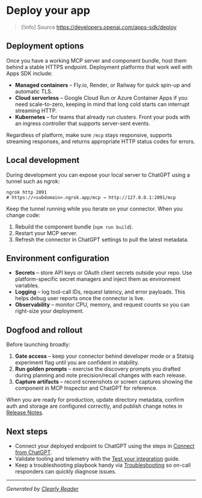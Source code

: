 # Deploy your app

> [!info] Source
> https://developers.openai.com/apps-sdk/deploy

## Deployment options

Once you have a working MCP server and component bundle, host them behind a stable HTTPS endpoint. Deployment platforms that work well with Apps SDK include:

*   **Managed containers** – Fly.io, Render, or Railway for quick spin-up and automatic TLS.
*   **Cloud serverless** – Google Cloud Run or Azure Container Apps if you need scale-to-zero, keeping in mind that long cold starts can interrupt streaming HTTP.
*   **Kubernetes** – for teams that already run clusters. Front your pods with an ingress controller that supports server-sent events.

Regardless of platform, make sure `/mcp` stays responsive, supports streaming responses, and returns appropriate HTTP status codes for errors.

## Local development

During development you can expose your local server to ChatGPT using a tunnel such as ngrok:

```
ngrok http 2091
# https://<subdomain>.ngrok.app/mcp → http://127.0.0.1:2091/mcp
```

Keep the tunnel running while you iterate on your connector. When you change code:

1.  Rebuild the component bundle (`npm run build`).
2.  Restart your MCP server.
3.  Refresh the connector in ChatGPT settings to pull the latest metadata.

## Environment configuration

*   **Secrets** – store API keys or OAuth client secrets outside your repo. Use platform-specific secret managers and inject them as environment variables.
*   **Logging** – log tool-call IDs, request latency, and error payloads. This helps debug user reports once the connector is live.
*   **Observability** – monitor CPU, memory, and request counts so you can right-size your deployment.

## Dogfood and rollout

Before launching broadly:

1.  **Gate access** – keep your connector behind developer mode or a Statsig experiment flag until you are confident in stability.
2.  **Run golden prompts** – exercise the discovery prompts you drafted during planning and note precision/recall changes with each release.
3.  **Capture artifacts** – record screenshots or screen captures showing the component in MCP Inspector and ChatGPT for reference.

When you are ready for production, update directory metadata, confirm auth and storage are configured correctly, and publish change notes in [Release Notes](https://developers.openai.com/apps-sdk/release-notes).

## Next steps

*   Connect your deployed endpoint to ChatGPT using the steps in [Connect from ChatGPT](https://developers.openai.com/apps-sdk/deploy/connect-chatgpt).
*   Validate tooling and telemetry with the [Test your integration](https://developers.openai.com/apps-sdk/deploy/testing) guide.
*   Keep a troubleshooting playbook handy via [Troubleshooting](https://developers.openai.com/apps-sdk/deploy/troubleshooting) so on-call responders can quickly diagnose issues.

---
*Generated by [Clearly Reader](https://clearlyreader.com)*